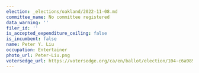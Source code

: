 ```yaml
---
election: _elections/oakland/2022-11-08.md
committee_name: No committee registered
data_warning: ''
filer_id: ''
is_accepted_expenditure_ceiling: false
is_incumbent: false
name: Peter Y. Liu
occupation: Entertainer
photo_url: Peter-Liu.png
votersedge_url: https://votersedge.org/ca/en/ballot/election/104-c6a989/address/null/zip/94611/contests/contest/24183/candidate/158500?&cty=ca%2falm&date=2022-11-08
---
```


